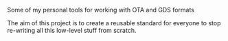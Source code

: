 Some of my personal tools for working with OTA and GDS formats

The aim of this project is to create a reusable standard for everyone to stop re-writing all this low-level stuff from scratch.
